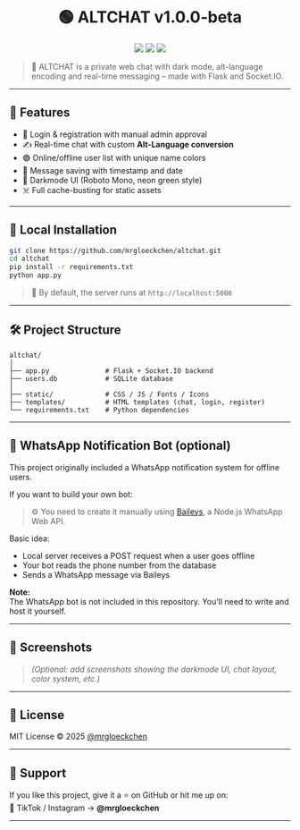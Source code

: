 <h1 align="center">🟢 ALTCHAT v1.0.0-beta</h1>
<p align="center">
  <img src="https://img.shields.io/badge/status-beta-green?style=flat-square" />
  <img src="https://img.shields.io/badge/built_with-Flask-blue?style=flat-square" />
  <img src="https://img.shields.io/github/license/mrgloeckchen/altchat?style=flat-square" />
</p>

> 💬 ALTCHAT is a private web chat with dark mode, alt-language encoding and real-time messaging – made with Flask and Socket.IO.

---

## 🌌 Features

- 🔐 Login & registration with manual admin approval
- ✍️ Real-time chat with custom **Alt-Language conversion**
- 🟢 Online/offline user list with unique name colors
- 💾 Message saving with timestamp and date
- 🎨 Darkmode UI (Roboto Mono, neon green style)
- ☠️ Full cache-busting for static assets

---

## 🚀 Local Installation

```bash
git clone https://github.com/mrgloeckchen/altchat.git
cd altchat
pip install -r requirements.txt
python app.py
```

> 🧠 By default, the server runs at `http://localhost:5000`

---

## 🛠️ Project Structure

```
altchat/
│
├── app.py              # Flask + Socket.IO backend
├── users.db            # SQLite database
│
├── static/             # CSS / JS / Fonts / Icons
├── templates/          # HTML templates (chat, login, register)
└── requirements.txt    # Python dependencies
```

---

## 📲 WhatsApp Notification Bot (optional)

This project originally included a WhatsApp notification system for offline users.

If you want to build your own bot:

> ⚙️ You need to create it manually using [Baileys](https://github.com/adiwajshing/Baileys), a Node.js WhatsApp Web API.

Basic idea:
- Local server receives a POST request when a user goes offline
- Your bot reads the phone number from the database
- Sends a WhatsApp message via Baileys

**Note:**  
The WhatsApp bot is not included in this repository. You'll need to write and host it yourself.

---

## 📸 Screenshots

> *(Optional: add screenshots showing the darkmode UI, chat layout, color system, etc.)*

---

## 📜 License

MIT License © 2025 [@mrgloeckchen](https://github.com/mrgloeckchen)

---

## 💚 Support

If you like this project, give it a ⭐ on GitHub or hit me up on:  
📲 TikTok / Instagram → **@mrgloeckchen**

---
